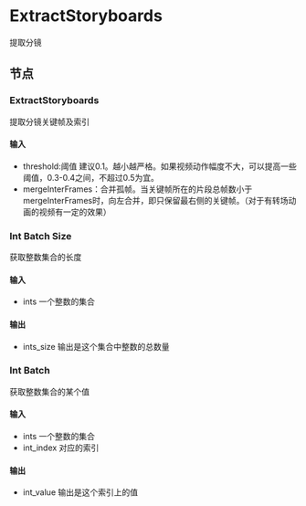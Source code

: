 # ExtractStoryboards

提取分镜

## 节点

### ExtractStoryboards

提取分镜关键帧及索引

#### 输入

- threshold:阈值 建议0.1。越小越严格。如果视频动作幅度不大，可以提高一些阈值，0.3-0.4之间，不超过0.5为宜。
- mergeInterFrames：合并孤帧。当关键帧所在的片段总帧数小于mergeInterFrames时，向左合并，即只保留最右侧的关键帧。（对于有转场动画的视频有一定的效果）

### Int Batch Size

获取整数集合的长度

#### 输入

- ints 一个整数的集合

#### 输出

- ints_size 输出是这个集合中整数的总数量

### Int Batch

获取整数集合的某个值

#### 输入

- ints 一个整数的集合
- int_index 对应的索引

#### 输出

- int_value 输出是这个索引上的值


